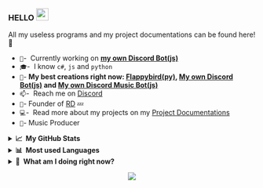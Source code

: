 ### HELLO <a href="https://yungbeatz-carrd.co"><img src="https://media.giphy.com/media/hvRJCLFzcasrR4ia7z/giphy.gif" width="25px"></a>
All my useless programs and my project documentations can be found here! :rofl:

- `🏢`- &nbsp;Currently working on **[my own Discord Bot(js)](https://github.com/yungbeatz/Indie-Game-Project)**
- `🎓`- &nbsp;I know `c#`, `js` and `python`
- `👻`- **My best creations right now: [Flappybird(py)](https://github.com/yungbeatz/flappybird), [My own Discord Bot(js)](https://github.com/yungbeatz/Personal-Discord-Bot) and [My own Discord Music Bot(js)](https://github.com/yungbeatz/Music-Bot)**
- `📫`- &nbsp;Reach me on [Discord](https://discord.com/users/605760781664911380) 
- `👑`- Founder of [RD](https://relaxed-downtown.com) 💤
- `💻`- &nbsp;Read more about my projects on my [Project Documentations](https://github.com/yungbeatz/My-Portfolios)
- `🎵`- Music Producer



<details>
  <summary><b>📈&nbsp;&nbsp;My GitHub Stats</b></summary>
  <br/>
  <p align="center"><br>
  <a href="https://github.com/yungbeatz">
    <img src="https://github-readme-stats.vercel.app/api?username=yungbeatz&show_icons=true&theme=dark"/>
     </a>
</details>
<details>
  <summary><b>📊&nbsp;&nbsp;Most used Languages</b></summary>
  <br/>
  <p align="center"><br>
 <p align="center"><br>
  <a href="https://github.com/yungbeatz">
    <img src="https://github-readme-stats.vercel.app/api/top-langs/?username=yungbeatz&theme=dark"/>
     </a>
  </p>
</details>
<details>
  <summary><b>👀&nbsp;&nbsp;What am I doing right now?</b></summary>
  <br/>
  <p align="center"><br>
 <p align="center"><br>
  <a href="https://discord.com/users/605760781664911380">
    <img src="https://lanyard-profile-readme.vercel.app/api/605760781664911380"/>
     </a>
  </p>
</details>
<p align="center">
  <img src="https://capsule-render.vercel.app/api?type=waving&color=gradient&height=60&section=footer"/>
</p>









 










